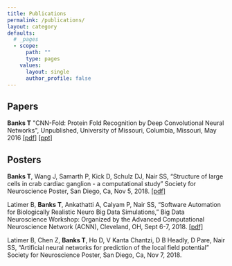 ```yaml
---
title: Publications
permalink: /publications/
layout: category
defaults:
  # _pages
  - scope:
      path: ""
      type: pages
    values:
      layout: single
      author_profile: false
---
```

## Papers

**Banks T** "CNN-Fold: Protein Fold Recognition by Deep Convolutional Neural Networks", Unpublished, University of Missouri, Columbia, Missouri, May 2016 [[pdf]](/assets/Master_Report_Banks_Tyler_final_with_committee.pdf) [[ppt]](/assets/CNN-Fold-Banks-Tyler-Defense_wd_correct.pdf)

## Posters

**Banks T**, Wang J, Samarth P, Kick D, Schulz DJ, Nair SS, “Structure of large cells in crab cardiac ganglion - a computational study” Society for Neuroscience Poster, San Diego, Ca, Nov 5, 2018. [[pdf]](/assets/2018SFN_Banks.pdf)

Latimer B, **Banks T**, Ankathatti A, Calyam P, Nair SS, “Software Automation for Biologically Realistic Neuro Big Data Simulations,” Big Data Neuroscience Workshop: Organized by the Advanced Computational Neuroscience Network (ACNN), Cleveland, OH, Sept 6-7, 2018. [[pdf]](/assets/2018NeuroBigData_poster.pdf)

Latimer B, Chen Z, **Banks T**, Ho D, V Kanta Chantzi, D B Headly, D Pare, Nair SS, “Artificial neural networks for prediction of the local field potential” Society for Neuroscience Poster, San Diego, Ca, Nov 7, 2018.
